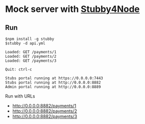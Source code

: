 # Mock server with [Stubby4Node](https://github.com/mrak/stubby4node)

## Run
```
$npm install -g stubby
$stubby -d api.yml 

Loaded: GET /payments/1
Loaded: GET /payments/2
Loaded: GET /payments/3

Quit: ctrl-c

Stubs portal running at https://0.0.0.0:7443
Stubs portal running at http://0.0.0.0:8882
Admin portal running at http://0.0.0.0:8889
```

Run with URLs
* http://0.0.0.0:8882/payments/1
* http://0.0.0.0:8882/payments/2
* http://0.0.0.0:8882/payments/3
